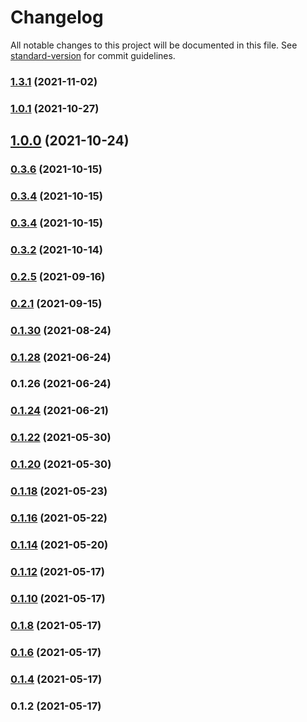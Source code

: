 # Changelog

All notable changes to this project will be documented in this file. See [standard-version](https://github.com/conventional-changelog/standard-version) for commit guidelines.

### [1.3.1](https://github.com/mtranter/funamots/compare/v1.2.0...v1.3.1) (2021-11-02)

### [1.0.1](https://github.com/mtranter/funamots/compare/v1.0.0-RC3...v1.0.1) (2021-10-27)

## [1.0.0](https://github.com/mtranter/funamots/compare/v0.3.2...v1.0.0) (2021-10-24)

### [0.3.6](https://github.com/mtranter/funamots/compare/v0.3.2...v0.3.6) (2021-10-15)

### [0.3.4](https://github.com/mtranter/funamots/compare/v0.3.2...v0.3.4) (2021-10-15)

### [0.3.4](https://github.com/mtranter/funamots/compare/v0.3.2...v0.3.4) (2021-10-15)

### [0.3.2](https://github.com/mtranter/funamots/compare/v0.2.5...v0.3.2) (2021-10-14)

### [0.2.5](https://github.com/mtranter/funamots/compare/v0.2.1...v0.2.5) (2021-09-16)

### [0.2.1](https://github.com/mtranter/funamots/compare/v0.1.30...v0.2.1) (2021-09-15)

### [0.1.30](https://github.com/mtranter/funamots/compare/v0.1.28...v0.1.30) (2021-08-24)

### [0.1.28](https://github.com/mtranter/funamots/compare/v0.1.26...v0.1.28) (2021-06-24)

### 0.1.26 (2021-06-24)

### [0.1.24](https://github.com/mtranter/funamots/compare/v0.1.22...v0.1.24) (2021-06-21)

### [0.1.22](https://github.com/mtranter/funamots/compare/v0.1.20...v0.1.22) (2021-05-30)

### [0.1.20](https://github.com/mtranter/funamots/compare/v0.1.18...v0.1.20) (2021-05-30)

### [0.1.18](https://github.com/mtranter/funamots/compare/v0.1.16...v0.1.18) (2021-05-23)

### [0.1.16](https://github.com/mtranter/funamots/compare/v0.1.10...v0.1.16) (2021-05-22)

### [0.1.14](https://github.com/mtranter/funamots/compare/v0.1.10...v0.1.14) (2021-05-20)

### [0.1.12](https://github.com/mtranter/funamots/compare/v0.1.10...v0.1.12) (2021-05-17)

### [0.1.10](https://github.com/mtranter/funamots/compare/v0.1.7...v0.1.10) (2021-05-17)

### [0.1.8](https://github.com/mtranter/funamots/compare/v0.1.6...v0.1.8) (2021-05-17)

### [0.1.6](https://github.com/mtranter/funamots/compare/v0.1.4...v0.1.6) (2021-05-17)

### [0.1.4](https://github.com/mtranter/funamots/compare/v0.1.2...v0.1.4) (2021-05-17)

### 0.1.2 (2021-05-17)
